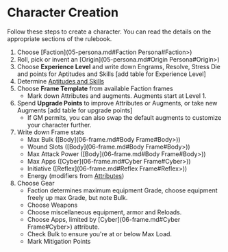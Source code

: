 # Character Creation
Follow these steps to create a character. You can read the details on the appropriate sections of the rulebook.

1. Choose [Faction](05-persona.md#Faction Persona#Faction>)
2. Roll, pick or invent an [Origin](05-persona.md#Origin Persona#Origin>)
3. Choose **Experience Level** and write down Engrams, Resolve, Stress Die and points for Aptitudes and Skills
	[add table for Experience Level]
4. Determine [Aptitudes and Skills](05-persona.md#Aptitudes%20and%20Skills)
5. Choose **Frame Template** from available Faction frames
	- Mark down Attributes and augments. Augments start at Level 1.
6. Spend **Upgrade Points** to improve Attributes or Augments, or take new Augments
	[add table for upgrade points]
	- If GM permits, you can also swap the default augments to customize your character further.
7. Write down Frame stats
	- Max Bulk ([Body](06-frame.md#Body Frame#Body>))
	- Wound Slots ([Body](06-frame.md#Body Frame#Body>))
	- Max Attack Power ([Body](06-frame.md#Body Frame#Body>))
	- Max Apps ([Cyber](06-frame.md#Cyber Frame#Cyber>)) 
	- Initiative ([Reflex](06-frame.md#Reflex Frame#Reflex>))
	- Energy (modifiers from [Attributes](06-frame.md#Attributes))
8. Choose Gear
	- Faction determines maximum equipment Grade, choose equipment freely up max Grade, but note Bulk.
	- Choose Weapons
	- Choose miscellaneous equipment, armor and Reloads.
	- Choose Apps, limited by [Cyber](06-frame.md#Cyber Frame#Cyber>) attribute.
	- Check Bulk to ensure you're at or below Max Load.
	- Mark Mitigation Points
